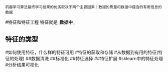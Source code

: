 ```
机器学习算法最终学习结果的优劣取决于两个主要因素：数据的质量和数据中蕴含的有用信息的数据
```
#特征和特征工程
特征就是_**数据中**_
## 特征的类型

#如何使用特征，什么样的特征可用
#特征的获取和存储
#从数据到有用的特征(特征的处理)
##数据清洗
##标准化
##特征选择
##特征扩展
#sklearn中的特征处理
#分析结果可视化